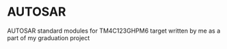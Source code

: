 # AUTOSAR
AUTOSAR standard modules for TM4C123GHPM6 target written by me as a part of my graduation project
